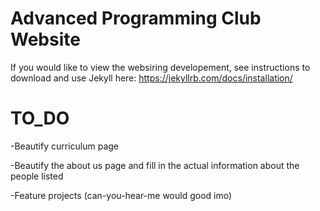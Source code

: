 # Advanced Programming Club Website

If you would like to view the websiring developement, see instructions to download and use Jekyll here: https://jekyllrb.com/docs/installation/


# TO_DO 

-Beautify curriculum page

-Beautify the about us page and fill in the actual information about the people listed

-Feature projects (can-you-hear-me would good imo)
